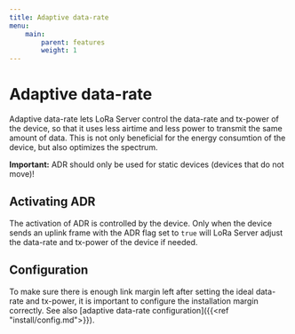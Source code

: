 ```yaml
---
title: Adaptive data-rate
menu:
    main:
        parent: features
        weight: 1
---
```


# Adaptive data-rate

Adaptive data-rate lets LoRa Server control the data-rate and
tx-power of the device, so that it uses less airtime and less power to
transmit the same amount of data. This is not only beneficial for the
energy consumtion of the device, but also optimizes the spectrum.

**Important:** ADR should only be used for static devices (devices that
do not move)!

## Activating ADR

The activation of ADR is controlled by the device. Only when the device
sends an uplink frame with the ADR flag set to `true` will LoRa Server
adjust the data-rate and tx-power of the device if needed.

## Configuration

To make sure there is enough link margin left after setting the ideal
data-rate and tx-power, it is important to configure the installation margin
correctly. See also [adaptive data-rate configuration]({{<ref "install/config.md">}}).
